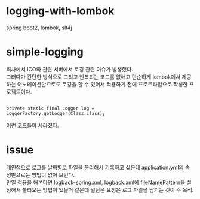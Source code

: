 # logging-with-lombok
spring boot2, lombok, slf4j    
    
    
# simple-logging    
회사에서 ICO와 관련 서버에서 로깅 관련 이슈가 발생했다.    
그러다가 간단한 방식으로 그리고 반복되는 코드를 없애고 단순하게 lombok에서 제공하는 어노테이션만으로도 로깅을 할 수 있어서 적용하기 전에 프로토타입으로 작성한 프로젝트이다.    
    
<code>
private static final Logger log = LoggerFactory.getLogger(Clazz.class);
</code>
    
이런 코드들이 사라졌다.    
    
       
# issue    
개인적으로 로그를 날짜별로 파일을 분리해서 기록하고 싶은데 application.yml의 속성만으로는 방법이 없어 보인다.    
만일 적용을 해본다면 logback-spring.xml, logback.xml에 fileNamePattern을 설정해서 불러오는 방법이 있을거 같은데 일단은 요청은 로그 파일을 남기는 것이 주 목적.    
